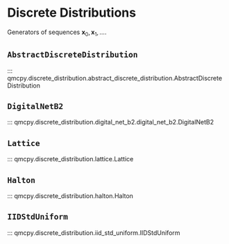 # Discrete Distributions

Generators of sequences $\boldsymbol{x}_0,\boldsymbol{x}_1,\dots$.

## `AbstractDiscreteDistribution`

::: qmcpy.discrete_distribution.abstract_discrete_distribution.AbstractDiscreteDistribution

## `DigitalNetB2`

::: qmcpy.discrete_distribution.digital_net_b2.digital_net_b2.DigitalNetB2

## `Lattice`

::: qmcpy.discrete_distribution.lattice.Lattice

## `Halton`

::: qmcpy.discrete_distribution.halton.Halton

## `IIDStdUniform`

::: qmcpy.discrete_distribution.iid_std_uniform.IIDStdUniform
